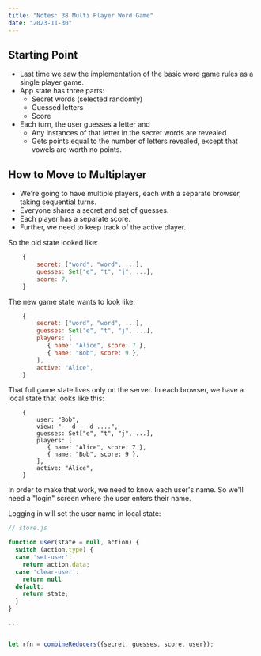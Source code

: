 ```yaml
---
title: "Notes: 38 Multi Player Word Game"
date: "2023-11-30"
---
```


## Starting Point

 - Last time we saw the implementation of the basic word game rules
   as a single player game.
 - App state has three parts:
   - Secret words (selected randomly)
   - Guessed letters
   - Score
 - Each turn, the user guesses a letter and
   - Any instances of that letter in the secret words are revealed
   - Gets points equal to the number of letters revealed, except that
     vowels are worth no points.

## How to Move to Multiplayer

 - We're going to have multiple players, each with a separate browser,
   taking sequential turns.
 - Everyone shares a secret and set of guesses.
 - Each player has a separate score.
 - Further, we need to keep track of the active player.
 
So the old state looked like:

```js
    {
        secret: ["word", "word", ...],
        guesses: Set["e", "t", "j", ...],
        score: 7,
    }
```

The new game state wants to look like:

```js
    {
        secret: ["word", "word", ...],
        guesses: Set["e", "t", "j", ...],
        players: [
           { name: "Alice", score: 7 },
           { name: "Bob", score: 9 },
        ],
        active: "Alice",
    }
```

That full game state lives only on the server. In each browser, we
have a local state that looks like this:

```
    {
        user: "Bob",
        view: "---d ---d ....",
        guesses: Set["e", "t", "j", ...],
        players: [
           { name: "Alice", score: 7 },
           { name: "Bob", score: 9 },
        ],
        active: "Alice",
    }
```

In order to make that work, we need to know each user's name. So we'll
need a "login" screen where the user enters their name.

Logging in will set the user name in local state:

```js
// store.js

function user(state = null, action) {
  switch (action.type) {
  case 'set-user':
    return action.data;
  case 'clear-user':
    return null
  default:
    return state;
  }
}

...


let rfn = combineReducers({secret, guesses, score, user});
```



 

 
